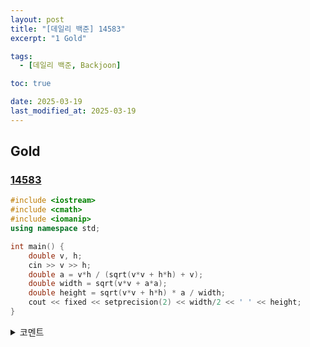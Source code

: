 ```yaml
---
layout: post
title: "[데일리 백준] 14583"
excerpt: "1 Gold"

tags:
  - [데일리 백준, Backjoon]

toc: true

date: 2025-03-19
last_modified_at: 2025-03-19
---
```

## Gold
### [14583][def]

```c++
#include <iostream>
#include <cmath>
#include <iomanip>
using namespace std;

int main() {
    double v, h;
    cin >> v >> h;
    double a = v*h / (sqrt(v*v + h*h) + v);
    double width = sqrt(v*v + a*a);
    double height = sqrt(v*v + h*h) * a / width;
    cout << fixed << setprecision(2) << width/2 << ' ' << height;
}
```

<details>
<summary>코멘트</summary>
<div markdown="1">

- 수학 (도형)  

- 직접 그려보면 합동을 이용해 식이 정리된다.  

</div>
</details>

[def]: https://www.acmicpc.net/problem/14583